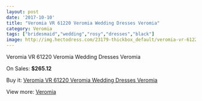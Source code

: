 ```yaml
---
layout: post
date: '2017-10-10'
title: "Veromia VR 61220 Veromia Wedding Dresses Veromia"
category: Veromia
tags: ["bridesmaid","wedding","rosy","dresses","black"]
image: http://img.hectodress.com/23179-thickbox_default/veromia-vr-61220-veromia-wedding-dresses-veromia.jpg
---
```

Veromia VR 61220 Veromia Wedding Dresses Veromia

On Sales: **$265.12**
<a href="https://www.hectodress.com/veromia/10740-veromia-vr-61220-veromia-wedding-dresses-veromia.html"><amp-img layout="responsive" width="600" height="600" src="//img.hectodress.com/23179-thickbox_default/veromia-vr-61220-veromia-wedding-dresses-veromia.jpg" alt="Veromia VR 61220 Veromia Wedding Dresses Veromia 0" /></a>
<a href="https://www.hectodress.com/veromia/10740-veromia-vr-61220-veromia-wedding-dresses-veromia.html"><amp-img layout="responsive" width="600" height="600" src="//img.hectodress.com/23181-thickbox_default/veromia-vr-61220-veromia-wedding-dresses-veromia.jpg" alt="Veromia VR 61220 Veromia Wedding Dresses Veromia 1" /></a>
<a href="https://www.hectodress.com/veromia/10740-veromia-vr-61220-veromia-wedding-dresses-veromia.html"><amp-img layout="responsive" width="600" height="600" src="//img.hectodress.com/23180-thickbox_default/veromia-vr-61220-veromia-wedding-dresses-veromia.jpg" alt="Veromia VR 61220 Veromia Wedding Dresses Veromia 2" /></a>

Buy it: [Veromia VR 61220 Veromia Wedding Dresses Veromia](https://www.hectodress.com/veromia/10740-veromia-vr-61220-veromia-wedding-dresses-veromia.html "Veromia VR 61220 Veromia Wedding Dresses Veromia")

View more: [Veromia](https://www.hectodress.com/171-veromia "Veromia")